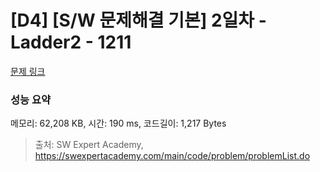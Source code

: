 # [D4] [S/W 문제해결 기본] 2일차 - Ladder2 - 1211 

[문제 링크](https://swexpertacademy.com/main/code/problem/problemDetail.do?contestProbId=AV14BgD6AEECFAYh) 

### 성능 요약

메모리: 62,208 KB, 시간: 190 ms, 코드길이: 1,217 Bytes



> 출처: SW Expert Academy, https://swexpertacademy.com/main/code/problem/problemList.do